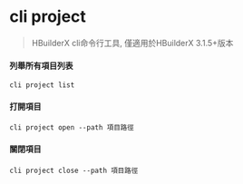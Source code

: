 # cli project

> HBuilderX cli命令行工具, 僅適用於HBuilderX 3.1.5+版本

#### 列舉所有項目列表

```shell
cli project list
```

#### 打開項目

```shell
cli project open --path 項目路徑
```

#### 關閉項目

```shell
cli project close --path 項目路徑
```